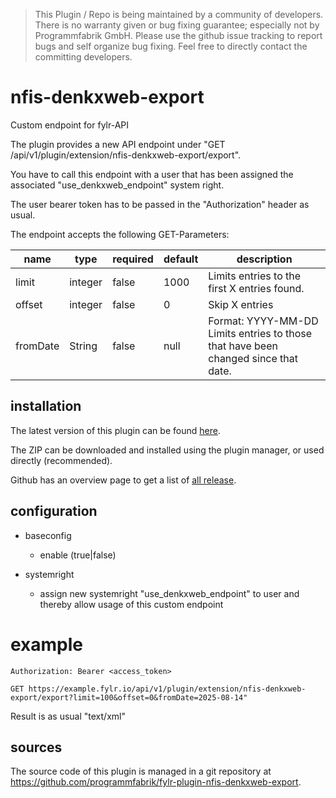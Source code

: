 > This Plugin / Repo is being maintained by a community of developers.
There is no warranty given or bug fixing guarantee; especially not by
Programmfabrik GmbH. Please use the github issue tracking to report bugs
and self organize bug fixing. Feel free to directly contact the committing
developers.

# nfis-denkxweb-export
Custom endpoint for fylr-API

The plugin provides a new API endpoint under "GET /api/v1/plugin/extension/nfis-denkxweb-export/export".

You have to call this endpoint with a user that has been assigned the associated "use_denkxweb_endpoint" system right.

The user bearer token has to be passed in the "Authorization" header as usual.

The endpoint accepts the following GET-Parameters:

| name     | type    | required | default | description                                                                        |
|----------|---------|----------|---------|------------------------------------------------------------------------------------|
| limit    | integer | false    | 1000    | Limits entries to the first X entries found.                                       |
| offset   | integer | false    | 0       | Skip X entries                                                                     |
| fromDate | String  | false    | null    | Format: YYYY-MM-DD Limits entries to those that have been changed since that date. |


## installation

The latest version of this plugin can be found [here](https://github.com/programmfabrik/fylr-plugin-nfis-denkxweb-export/releases/latest/download/nfisDenkxwebExport.zip).

The ZIP can be downloaded and installed using the plugin manager, or used directly (recommended).

Github has an overview page to get a list of [all release](https://github.com/programmfabrik/fylr-plugin-nfis-denkxweb-export/releases/).

## configuration

* baseconfig
  * enable (true|false)

* systemright
  * assign new systemright "use_denkxweb_endpoint" to user and thereby allow usage of this custom endpoint

# example

```
Authorization: Bearer <access_token>

GET https://example.fylr.io/api/v1/plugin/extension/nfis-denkxweb-export/export?limit=100&offset=0&fromDate=2025-08-14"
```

Result is as usual "text/xml"

## sources

The source code of this plugin is managed in a git repository at <https://github.com/programmfabrik/fylr-plugin-nfis-denkxweb-export>.
